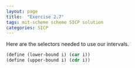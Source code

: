 ```yaml
---
layout: page
title:  "Exercise 2.7"
tags: mit-scheme scheme SICP solution
categories: SICP
---
```

Here are the selectors needed to use our intervals.
```scheme
(define (lower-bound i) (car i))
(define (upper-bound i) (cdr i))
```
